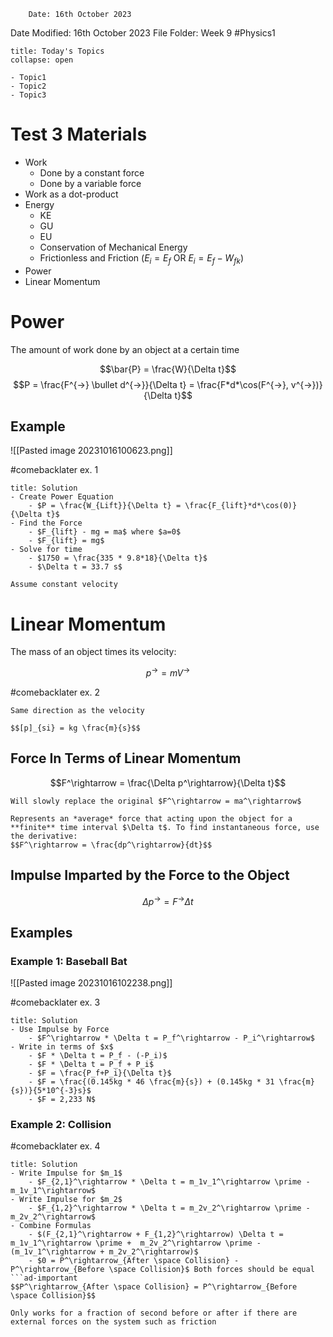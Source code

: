 		Date: 16th October 2023
Date Modified: 16th October 2023
File Folder: Week 9
#Physics1

```ad-abstract
title: Today's Topics
collapse: open

- Topic1
- Topic2
- Topic3

```
# Test 3 Materials

- Work
	- Done by a constant force
	- Done by a variable force
- Work as a dot-product
- Energy
	- KE 
	- GU
	- EU
	- Conservation of Mechanical Energy
	- Frictionless and Friction ($E_i = E_f$ OR $E_i = E_f - W_{fk}$)
- Power
- Linear Momentum

# Power

The amount of work done by an object at a certain time

$$\bar{P} = \frac{W}{\Delta t}$$
$$P = \frac{F^{->} \bullet d^{->}}{\Delta t} = \frac{F*d*\cos(F^{->}, v^{->})}{\Delta t}$$

## Example

![[Pasted image 20231016100623.png]]

#comebacklater ex. 1

```ad-check
title: Solution
- Create Power Equation
	- $P = \frac{W_{Lift}}{\Delta t} = \frac{F_{lift}*d*\cos(0)}{\Delta t}$
- Find the Force
	- $F_{lift} - mg = ma$ where $a=0$
	- $F_{lift} = mg$
- Solve for time
	- $1750 = \frac{335 * 9.8*18}{\Delta t}$
	- $\Delta t = 33.7 s$
```

```ad-note
Assume constant velocity
```

# Linear Momentum

The mass of an object times its velocity:

$$p^{\rightarrow} = mV^\rightarrow$$

#comebacklater ex. 2

```ad-important
Same direction as the velocity
```

```ad-note
$$[p]_{si} = kg \frac{m}{s}$$
```

## Force In Terms of Linear Momentum

$$F^\rightarrow = \frac{\Delta p^\rightarrow}{\Delta t}$$
```ad-warning
Will slowly replace the original $F^\rightarrow = ma^\rightarrow$
```

```ad-important
Represents an *average* force that acting upon the object for a **finite** time interval $\Delta t$. To find instantaneous force, use the derivative:
$$F^\rightarrow = \frac{dp^\rightarrow}{dt}$$
```

## Impulse Imparted by the Force to the Object

$$\Delta p^\rightarrow = F^\rightarrow \Delta t$$

## Examples

### Example 1: Baseball Bat

![[Pasted image 20231016102238.png]]

#comebacklater ex. 3

```ad-check
title: Solution
- Use Impulse by Force
	- $F^\rightarrow * \Delta t = P_f^\rightarrow - P_i^\rightarrow$
- Write in terms of $x$
	- $F * \Delta t = P_f - (-P_i)$
	- $F * \Delta t = P_f + P_i$
	- $F = \frac{P_f+P_i}{\Delta t}$
	- $F = \frac{(0.145kg * 46 \frac{m}{s}) + (0.145kg * 31 \frac{m}{s})}{5*10^{-3}s}$
	- $F = 2,233 N$
```

### Example 2: Collision

#comebacklater ex. 4

```ad-check
title: Solution
- Write Impulse for $m_1$
	- $F_{2,1}^\rightarrow * \Delta t = m_1v_1^\rightarrow \prime - m_1v_1^\rightarrow$
- Write Impulse for $m_2$
	- $F_{1,2}^\rightarrow * \Delta t = m_2v_2^\rightarrow \prime - m_2v_2^\rightarrow$
- Combine Formulas
	- $(F_{2,1}^\rightarrow + F_{1,2}^\rightarrow) \Delta t =  m_1v_1^\rightarrow \prime +  m_2v_2^\rightarrow \prime - (m_1v_1^\rightarrow + m_2v_2^\rightarrow)$
	- $0 = P^\rightarrow_{After \space Collision} - P^\rightarrow_{Before \space Collision}$ Both forces should be equal
```ad-important
$$P^\rightarrow_{After \space Collision} = P^\rightarrow_{Before \space Collision}$$
```

```ad-warning
Only works for a fraction of second before or after if there are external forces on the system such as friction
```
